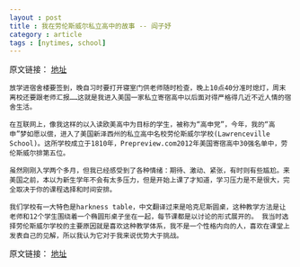 ```yaml
---
layout : post
title : 我在劳伦斯威尔私立高中的故事 -- 阎子妤
category : article
tags : [nytimes, school]
---
```


原文链接： [地址](http://cn.nytimes.com/article/education/2012/11/17/cc17highschool/)

	放学进宿舍楼要签到，晚自习时要打开寝室门供老师随时检查，晚上10点40分准时熄灯，周末离校还要跟老师汇报……这就是我进入美国一家私立寄宿高中以后面对得严格得几近不近人情的宿舍生活。

	在互联网上，像我这样的以入读欧美高中为目标的学生，被称为“高申党”，今年，我的“高申”梦如愿以偿，进入了美国新泽西州的私立高中名校劳伦斯威尔学校(Lawrenceville School)。这所学校成立于1810年，Prepreview.com2012年美国寄宿高中30强名单中，劳伦斯威尔排第五位。
	
	虽然刚刚入学两个多月，但我已经感受到了各种情绪：期待、激动、紧张，有时则有些尴尬。来美国之前，本以为新生学年不会有太多压力，但是开始上课了才知道，学习压力是不是很大，完全取决于你的课程选择和时间安排。

	我们学校有一大特色是harkness table，中文翻译过来是哈克尼斯圆桌，这种教学方法是让老师和12个学生围绕着一个椭圆形桌子坐在一起，每节课都是以讨论的形式展开的。 我当时选择劳伦斯威尔学校的主要原因就是喜欢这种教学体系，我不是一个性格内向的人，喜欢在课堂上发表自己的见解，所以我认为它对于我来说优势大于挑战。



原文链接： [地址](http://cn.nytimes.com/article/education/2012/11/17/cc17highschool/)
